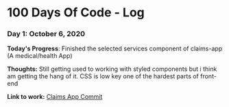 # 100 Days Of Code - Log

### Day 1: October 6, 2020

**Today's Progress**: Finished the selected services component of claims-app (A medical/health App)

**Thoughts:** Still getting used to working with styled components but i think am getting the hang of it. CSS is low key one of the hardest parts of front-end

**Link to work:** [Claims App Commit](https://github.com/iamNarcisse/claims-app/commit/7f51e031cc5ae1318adaf15a901fa02e603f4ae6)

<!--
### Day 0: February 30, 2016 (Example 2)
##### (delete me or comment me out)

**Today's Progress**: Fixed CSS, worked on canvas functionality for the app.

**Thoughts**: I really struggled with CSS, but, overall, I feel like I am slowly getting better at it. Canvas is still new for me, but I managed to figure out some basic functionality.

**Link(s) to work**: [Calculator App](http://www.example.com)


### Day 1: June 27, Monday

**Today's Progress**: I've gone through many exercises on FreeCodeCamp.

**Thoughts** I've recently started coding, and it's a great feeling when I finally solve an algorithm challenge after a lot of attempts and hours spent.

**Link(s) to work**
1. [Find the Longest Word in a String](https://www.freecodecamp.com/challenges/find-the-longest-word-in-a-string)
2. [Title Case a Sentence](https://www.freecodecamp.com/challenges/title-case-a-sentence) -->
